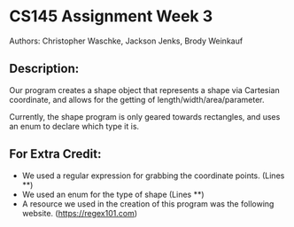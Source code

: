 # CS145 Assignment Week 3
Authors: Christopher Waschke, Jackson Jenks, Brody Weinkauf

## Description:
Our program creates a shape object that represents a shape via Cartesian coordinate, and allows for the getting of length/width/area/parameter.

Currently, the shape program is only geared towards rectangles, and uses an enum to declare which type it is.

## For Extra Credit:
* We used a regular expression for grabbing the coordinate points. (Lines **)
* We used an enum for the type of shape (Lines **)
* A resource we used in the creation of this program was the following website. (https://regex101.com)